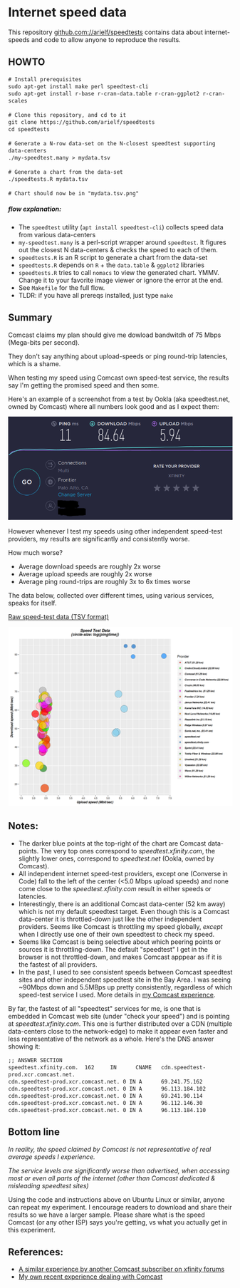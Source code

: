 # Internet speed data

This repository [github.com://arielf/speedtests](https://github.com/arielf/speedtests) contains data about internet-speeds and code to allow anyone to reproduce the results. 

## HOWTO

    # Install prerequisites
    sudo apt-get install make perl speedtest-cli
    sudo apt-get install r-base r-cran-data.table r-cran-ggplot2 r-cran-scales

    # Clone this repository, and cd to it
    git clone https://github.com/arielf/speedtests
    cd speedtests

    # Generate a N-row data-set on the N-closest speedtest supporting data-centers
    ./my-speedtest.many > mydata.tsv
    
    # Generate a chart from the data-set
    ./speedtests.R mydata.tsv

    # Chart should now be in "mydata.tsv.png"

##### flow explanation:

-  The `speedtest` utility (`apt install speedtest-cli`) collects speed data from various data-centers
- `my-speedtest.many` is a perl-script wrapper around `speedtest`. It figures out the closest N data-centers & checks the speed to each of them.
- `speedtests.R` is an R script to generate a chart from the data-set
- `speedtests.R` depends on `R` + the `data.table` & `ggplot2` libraries
- `speedtests.R` tries to call `nomacs` to view the generated chart. YMMV. Change it to your favorite image viewer or ignore the error at the end.
- See `Makefile` for the full flow.
- TLDR: if you have all prereqs installed, just type `make`


## Summary

Comcast claims my plan should give me dowload bandwitdh of 75 Mbps (Mega-bits per second).

They don't say anything about upload-speeds or ping round-trip latencies, which is a shame.

When testing my speed using Comcast own speed-test service, the results say I'm getting the promised speed and then some.

Here's an example of a screenshot from a test by Ookla (aka speedtest.net, owned by Comcast) where all numbers look good and as I expect them:

![Ookla speed test 2020-01-26](Ookla-2020-01-26.png) 

However whenever I test my speeds using other independent speed-test providers, my results are significantly and consistently worse.

How much worse?

- Average download speeds are roughly 2x worse
- Average upload speeds are roughly 2x worse
- Average ping round-trips are roughly 3x to 6x times worse

The data below, collected over different times, using various services, speaks for itself.

[Raw speed-test data (TSV format)](speedtests.tsv)

![Chart of speed-tests](speedtests.png)

## Notes:

- The darker blue points at the top-right of the chart are Comcast data-points. The very top ones correspond to _speedtest.xfinity.com_, the slightly lower ones, correspond to _speedtest.net_ (Ookla, owned by Comcast).
- All independent internet speed-test providers, except one (Converse in Code) fall to the left of the center (<5.0 Mbps upload speeds) and none come close to the _speedtest.xfinity.com_ result in either speeds or latencies.
- Interestingly, there is an additional Comcast data-center (52 km away) which is not my default speedtest target. Even though this is a Comcast data-center it is throttled-down just like the other independent providers. Seems like Comcast is throttling my speed globally, _except_ when I directly use one of their own speedtest to check my speed.
- Seems like Comcast is being selective about which peering points or sources it is throttling-down. The default "speedtest" I get in the browser is not throttled-down, and makes Comcast apppear as if it is the fastest of all providers.
- In the past, I used to see consistent speeds between Comcast speedtest sites and other independent speedtest site in the Bay Area. I was seeing ~90Mbps down and 5.5MBps up pretty consistently, regardless of which speed-test service I used. More details in [my Comcast experience](Comcast.md).

By far, the fastest of all "speedtest" services for me, is one that is embedded in Comcast web site (under "check your speed") and is pointing at _speedtest.xfinity.com_. This one is further distributed over a CDN (multiple data-centers close to the network-edge) to make it appear even faster and less representative of the network as a whole. Here's the DNS answer showing it:

    ;; ANSWER SECTION
    speedtest.xfinity.com.  162     IN      CNAME   cdn.speedtest-prod.xcr.comcast.net.
    cdn.speedtest-prod.xcr.comcast.net. 0 IN A      69.241.75.162
    cdn.speedtest-prod.xcr.comcast.net. 0 IN A      96.113.184.102
    cdn.speedtest-prod.xcr.comcast.net. 0 IN A      69.241.90.114
    cdn.speedtest-prod.xcr.comcast.net. 0 IN A      96.112.146.30
    cdn.speedtest-prod.xcr.comcast.net. 0 IN A      96.113.184.110


## Bottom line

_In reality, the speed claimed by Comcast is *not representative of real average speeds* I experience._

_The service levels are *significantly worse* than advertised, when accessing most or even all parts of the internet (other than Comcast dedicated & misleading speedtest sites)_

Using the code and instructions above on Ubuntu Linux or similar, anyone can repeat my experiment. I encourage readers to download and share their results so we have a larger sample. Please share what is the speed Comcast (or any other ISP) says you're getting, vs what you actually get in this experiment.


## References:

- [A similar experience by another Comcast subscriber on xfinity forums](https://forums.xfinity.com/t5/Your-Home-Network/Proof-Comcast-Throttling-Internet-Speeds/td-p/3056103)
- [My own recent experience dealing with Comcast](Comcast.md)

